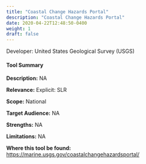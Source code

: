 ```yaml
---
title: "Coastal Change Hazards Portal"
description: "Coastal Change Hazards Portal"
date: 2020-04-22T12:48:50-0400
weight: 1
draft: false
---
```

Developer: United States Geological Survey (USGS)

#### Tool Summary
**Description:** NA

**Relevance:** Explicit: SLR

**Scope:** National

**Target Audience:** NA

**Strengths:** NA

**Limitations:** NA

**Where this tool be found:** https://marine.usgs.gov/coastalchangehazardsportal/
